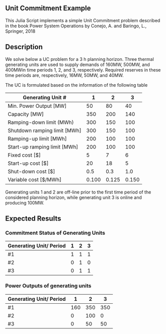 ## Unit Commitment Example

This Julia Script implements a simple Unit Commitment problem described in the book Power System Operations by Conejo, A. and Baringo, L., Springer, 2018

## Description
We solve below a UC problem for a 3 h planning horizon. Three thermal generating units are used to supply demands of 160MW, 500MW, and 400MWin time periods 1, 2, and 3, respectively. Required reserves in these time periods are, respectively, 16MW, 50MW, and 40MW.

The UC is formulated based on the information of the following table

| Generating Unit #            	| 1     	| 2     	| 3     	|
|------------------------------	|-------	|-------	|-------	|
| Min. Power Output [MW]       	| 50    	| 80    	| 40    	|
| Capacity [MW]                	| 350   	| 200   	| 140   	|
| Ramping-down limit (MWh)     	| 300   	| 150   	| 100   	|
| Shutdown ramping limit [MWh] 	| 300   	| 150   	| 100   	|
| Ramping-up limit [MWh]       	| 200   	| 100   	| 100   	|
| Start-up ramping limit [MWh] 	| 200   	| 100   	| 100   	|
| Fixed cost [$]               	| 5     	| 7     	| 6     	|
| Start-up cost [$]            	| 20    	| 18    	| 5     	|
| Shut-down cost [$]           	| 0.5   	| 0.3   	| 1.0   	|
| Variable cost [$/MWh]        	| 0.100 	| 0.125 	| 0.150 	|


Generating units 1 and 2 are off-line prior to the first time period of the considered planning horizon, while generating unit 3 is online and producing 100MW.

## Expected Results


### Commitment Status of Generating Units
| Generating Unit/ Period 	| 1 	| 2 	| 3 	|
|-------------------------	|---	|---	|---	|
| #1                      	| 1 	| 1 	| 1 	|
| #2                      	| 0 	| 1 	| 0 	|
| #3                      	| 0 	| 1 	| 1 	|

### Power Outputs of generating units
| Generating Unit/ Period 	| 1   	| 2   	| 3   	|
|-------------------------	|-----	|-----	|-----	|
| #1                      	| 160 	| 350 	| 350 	|
| #2                      	| 0   	| 100 	| 0   	|
| #3                      	| 0   	| 50  	| 50  	|
